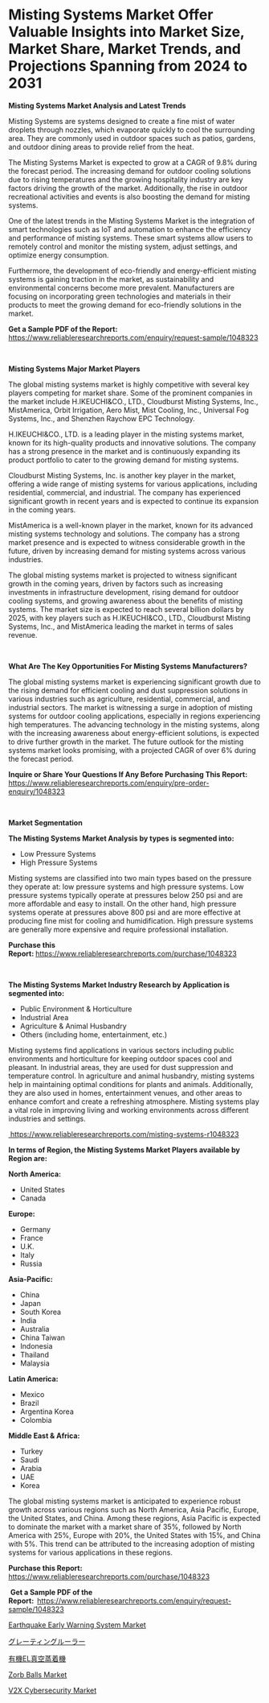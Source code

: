 <p><h1>Misting Systems Market Offer Valuable Insights into Market Size, Market Share, Market Trends, and Projections Spanning from 2024 to 2031</h1></p><p><strong>Misting Systems Market Analysis and Latest Trends</strong></p>
<p><p>Misting Systems are systems designed to create a fine mist of water droplets through nozzles, which evaporate quickly to cool the surrounding area. They are commonly used in outdoor spaces such as patios, gardens, and outdoor dining areas to provide relief from the heat.</p><p>The Misting Systems Market is expected to grow at a CAGR of 9.8% during the forecast period. The increasing demand for outdoor cooling solutions due to rising temperatures and the growing hospitality industry are key factors driving the growth of the market. Additionally, the rise in outdoor recreational activities and events is also boosting the demand for misting systems.</p><p>One of the latest trends in the Misting Systems Market is the integration of smart technologies such as IoT and automation to enhance the efficiency and performance of misting systems. These smart systems allow users to remotely control and monitor the misting system, adjust settings, and optimize energy consumption.</p><p>Furthermore, the development of eco-friendly and energy-efficient misting systems is gaining traction in the market, as sustainability and environmental concerns become more prevalent. Manufacturers are focusing on incorporating green technologies and materials in their products to meet the growing demand for eco-friendly solutions in the market.</p></p>
<p><strong>Get a Sample PDF of the Report:&nbsp;</strong> <a href="https://www.reliableresearchreports.com/enquiry/request-sample/1048323">https://www.reliableresearchreports.com/enquiry/request-sample/1048323</a></p>
<p>&nbsp;</p>
<p><strong>Misting Systems Major Market Players</strong></p>
<p><p>The global misting systems market is highly competitive with several key players competing for market share. Some of the prominent companies in the market include H.IKEUCHI&CO., LTD., Cloudburst Misting Systems, Inc., MistAmerica, Orbit Irrigation, Aero Mist, Mist Cooling, Inc., Universal Fog Systems, Inc., and Shenzhen Raychow EPC Technology.</p><p>H.IKEUCHI&CO., LTD. is a leading player in the misting systems market, known for its high-quality products and innovative solutions. The company has a strong presence in the market and is continuously expanding its product portfolio to cater to the growing demand for misting systems.</p><p>Cloudburst Misting Systems, Inc. is another key player in the market, offering a wide range of misting systems for various applications, including residential, commercial, and industrial. The company has experienced significant growth in recent years and is expected to continue its expansion in the coming years.</p><p>MistAmerica is a well-known player in the market, known for its advanced misting systems technology and solutions. The company has a strong market presence and is expected to witness considerable growth in the future, driven by increasing demand for misting systems across various industries.</p><p>The global misting systems market is projected to witness significant growth in the coming years, driven by factors such as increasing investments in infrastructure development, rising demand for outdoor cooling systems, and growing awareness about the benefits of misting systems. The market size is expected to reach several billion dollars by 2025, with key players such as H.IKEUCHI&CO., LTD., Cloudburst Misting Systems, Inc., and MistAmerica leading the market in terms of sales revenue.</p></p>
<p>&nbsp;</p>
<p><strong>What Are The Key Opportunities For Misting Systems Manufacturers?</strong></p>
<p><p>The global misting systems market is experiencing significant growth due to the rising demand for efficient cooling and dust suppression solutions in various industries such as agriculture, residential, commercial, and industrial sectors. The market is witnessing a surge in adoption of misting systems for outdoor cooling applications, especially in regions experiencing high temperatures. The advancing technology in the misting systems, along with the increasing awareness about energy-efficient solutions, is expected to drive further growth in the market. The future outlook for the misting systems market looks promising, with a projected CAGR of over 6% during the forecast period.</p></p>
<p><strong>Inquire or Share Your Questions If Any Before Purchasing This Report:</strong> <a href="https://www.reliableresearchreports.com/enquiry/pre-order-enquiry/1048323">https://www.reliableresearchreports.com/enquiry/pre-order-enquiry/1048323</a></p>
<p>&nbsp;</p>
<p><strong>Market Segmentation</strong></p>
<p><strong>The Misting Systems Market Analysis by types is segmented into:</strong></p>
<p><ul><li>Low Pressure Systems</li><li>High Pressure Systems</li></ul></p>
<p><p>Misting systems are classified into two main types based on the pressure they operate at: low pressure systems and high pressure systems. Low pressure systems typically operate at pressures below 250 psi and are more affordable and easy to install. On the other hand, high pressure systems operate at pressures above 800 psi and are more effective at producing fine mist for cooling and humidification. High pressure systems are generally more expensive and require professional installation.</p></p>
<p><strong>Purchase this Report:&nbsp;</strong><a href="https://www.reliableresearchreports.com/purchase/1048323">https://www.reliableresearchreports.com/purchase/1048323</a></p>
<p>&nbsp;</p>
<p><strong>The Misting Systems Market Industry Research by Application is segmented into:</strong></p>
<p><ul><li>Public Environment & Horticulture</li><li>Industrial Area</li><li>Agriculture & Animal Husbandry</li><li>Others (including home, entertainment, etc.)</li></ul></p>
<p><p>Misting systems find applications in various sectors including public environments and horticulture for keeping outdoor spaces cool and pleasant. In industrial areas, they are used for dust suppression and temperature control. In agriculture and animal husbandry, misting systems help in maintaining optimal conditions for plants and animals. Additionally, they are also used in homes, entertainment venues, and other areas to enhance comfort and create a refreshing atmosphere. Misting systems play a vital role in improving living and working environments across different industries and settings.</p></p>
<p><a href="https://www.reliableresearchreports.com/misting-systems-r1048323">&nbsp;https://www.reliableresearchreports.com/misting-systems-r1048323</a></p>
<p><strong>In terms of Region, the Misting Systems Market Players available by Region are:</strong></p>
<p>
    <p> <strong> North America: </strong>
        <ul>
            <li>United States</li>
            <li>Canada</li>
        </ul>
        </p> 
    <p> <strong> Europe: </strong>
        <ul>
            <li>Germany</li>
            <li>France</li>
            <li>U.K.</li>
            <li>Italy</li>
            <li>Russia</li>
        </ul>
        </p> 
    <p> <strong> Asia-Pacific: </strong>
        <ul>
            <li>China</li>
            <li>Japan</li>
            <li>South Korea</li>
            <li>India</li>
            <li>Australia</li>
            <li>China Taiwan</li>
            <li>Indonesia</li>
            <li>Thailand</li>
            <li>Malaysia</li>
        </ul>
        </p> 
    <p> <strong> Latin America: </strong>
        <ul>
            <li>Mexico</li>
            <li>Brazil</li>
            <li>Argentina Korea</li>
            <li>Colombia</li>
        </ul>
        </p> 
    <p> <strong> Middle East & Africa: </strong>
        <ul>
            <li>Turkey</li>
            <li>Saudi</li>
            <li>Arabia</li>
            <li>UAE</li>
            <li>Korea</li>
        </ul>
    </p>
    </p>
<p><p>The global misting systems market is anticipated to experience robust growth across various regions such as North America, Asia Pacific, Europe, the United States, and China. Among these regions, Asia Pacific is expected to dominate the market with a market share of 35%, followed by North America with 25%, Europe with 20%, the United States with 15%, and China with 5%. This trend can be attributed to the increasing adoption of misting systems for various applications in these regions.</p></p>
<p><strong>Purchase this Report: </strong><a href="https://www.reliableresearchreports.com/purchase/1048323">https://www.reliableresearchreports.com/purchase/1048323</a></p>
<p>&nbsp;<strong>Get a Sample PDF of the Report:&nbsp;&nbsp;</strong><a href="https://www.reliableresearchreports.com/enquiry/request-sample/1048323">https://www.reliableresearchreports.com/enquiry/request-sample/1048323</a></p>
<p><strong></strong></p>
<p><p><a href="https://github.com/zolotuy145/Market-Research-Report-List-1/blob/main/earthquake-early-warning-system-market.md">Earthquake Early Warning System Market</a></p><p><a href="https://github.com/vlcostes/Market-Research-Report-List-2/blob/main/6513748181029.md">グレーティングルーラー</a></p><p><a href="https://github.com/EstaSprer20231/Market-Research-Report-List-2/blob/main/3616299181030.md">有機EL真空蒸着機</a></p><p><a href="https://www.linkedin.com/pulse/zorb-balls-market-share-amp-analysis-growth-trends-forecasts-mspbf?trackingId=OnRvC9UzMA%2BmHnbrdTha9Q%3D%3D">Zorb Balls Market</a></p><p><a href="https://www.linkedin.com/pulse/global-v2x-cybersecurity-market-size-amp-share-analysis-product-ypdyf?trackingId=s8aSCGpGFRrCuMyL0xhJFQ%3D%3D">V2X Cybersecurity Market</a></p></p>